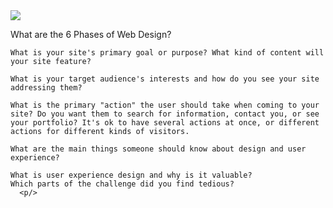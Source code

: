 <!DOCTYPE html>
  <html>
    <img src="/img/site-map-1.png">
    <p>
    What are the 6 Phases of Web Design?

    What is your site's primary goal or purpose? What kind of content will your site feature?

    What is your target audience's interests and how do you see your site addressing them?

    What is the primary "action" the user should take when coming to your site? Do you want them to search for information, contact you, or see your portfolio? It's ok to have several actions at once, or different actions for different kinds of visitors.

    What are the main things someone should know about design and user experience?

    What is user experience design and why is it valuable? 
    Which parts of the challenge did you find tedious?
      <p/>
  <html/>